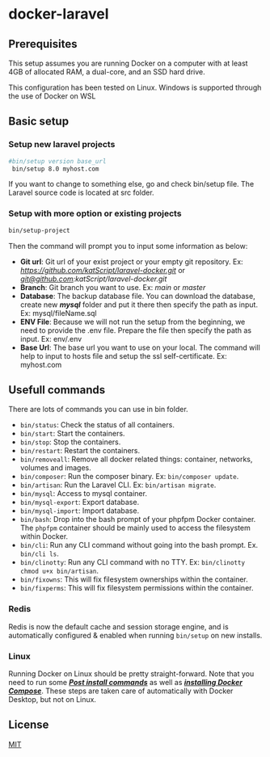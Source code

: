 # docker-laravel

## Prerequisites

This setup assumes you are running Docker on a computer with at least 4GB of allocated RAM, a dual-core, and an SSD hard drive.

This configuration has been tested on Linux. Windows is supported through the use of Docker on WSL

## Basic setup

### Setup new laravel projects
```bash
#bin/setup version base_url
 bin/setup 8.0 myhost.com
```

If you want to change to something else, go and check bin/setup file. The Laravel source code is located at src folder.

### Setup with more option or existing projects 

```bash
bin/setup-project
```

Then the command will prompt you to input some information as below:
- **Git url**: Git url of your exist project or your empty git repository. Ex: *https://github.com/katScript/laravel-docker.git* or *git@github.com:katScript/laravel-docker.git*
- **Branch**: Git branch you want to use. Ex: *main* or *master*
- **Database**: The backup database file. You can download the database, create new ***mysql*** folder and put it there then specify the path as input. Ex: mysql/fileName.sql
- **ENV File**: Because we will not run the setup from the beginning, we need to provide the .env file. Prepare the file then specify the path as input. Ex: env/.env
- **Base Url**: The base url you want to use on your local. The command will help to input to hosts file and setup the ssl self-certificate. Ex: myhost.com

## Usefull commands

There are lots of commands you can use in bin folder.
- `bin/status`: Check the status of all containers.
- `bin/start`: Start the containers.
- `bin/stop`: Stop the containers.
- `bin/restart`: Restart the containers.
- `bin/removeall`: Remove all docker related things: container, networks, volumes and images.
- `bin/composer`: Run the composer binary. Ex: `bin/composer update`.
- `bin/artisan`: Run the Laravel CLI. Ex: `bin/artisan migrate`.
- `bin/mysql`: Access to mysql container.
- `bin/mysql-export`: Export database.
- `bin/mysql-import`: Import database.
- `bin/bash`: Drop into the bash prompt of your phpfpm Docker container. The `phpfpm` container should be mainly used to access the filesystem within Docker.
- `bin/cli`: Run any CLI command without going into the bash prompt. Ex. `bin/cli ls`.
- `bin/clinotty`: Run any CLI command with no TTY. Ex: `bin/clinotty chmod u+x bin/artisan`.
- `bin/fixowns`: This will fix filesystem ownerships within the container.
- `bin/fixperms`: This will fix filesystem permissions within the container.

### Redis

Redis is now the default cache and session storage engine, and is automatically configured & enabled when running `bin/setup` on new installs.

### Linux

Running Docker on Linux should be pretty straight-forward. Note that you need to run some [***Post install commands***](https://docs.docker.com/install/linux/linux-postinstall/) as well as [***installing Docker Compose***](https://docs.docker.com/compose/install). These steps are taken care of automatically with Docker Desktop, but not on Linux.

## License

[MIT](https://opensource.org/licenses/MIT)